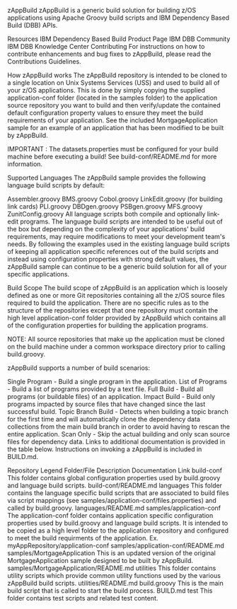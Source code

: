 
  
zAppBuild
zAppBuild is a generic build solution for building z/OS applications using Apache Groovy build scripts and IBM Dependency Based Build (DBB) APIs.

Resources
IBM Dependency Based Build Product Page
IBM DBB Community
IBM DBB Knowledge Center
Contributing
For instructions on how to contribute enhancements and bug fixes to zAppBuild, please read the Contributions Guidelines.

How zAppBuild works
The zAppBuild repository is intended to be cloned to a single location on Unix Systems Services (USS) and used to build all of your z/OS applications. This is done by simply copying the supplied application-conf folder (located in the samples folder) to the application source repository you want to build and then verify/update the contained default configuration property values to ensure they meet the build requirements of your application. See the included MortgageApplication sample for an example of an application that has been modified to be built by zAppBuild.

IMPORTANT : The datasets.properties must be configured for your build machine before executing a build! See build-conf/README.md for more information.

Supported Languages
The zAppBuild sample provides the following language build scripts by default:

Assembler.groovy
BMS.groovy
Cobol.groovy
LinkEdit.groovy (for building link cards)
PLI.groovy
DBDgen.groovy
PSBgen.groovy
MFS.groovy
ZunitConfig.groovy
All language scripts both compile and optionally link-edit programs. The language build scripts are intended to be useful out of the box but depending on the complexity of your applications' build requirements, may require modifications to meet your development team's needs. By following the examples used in the existing language build scripts of keeping all application specific references out of the build scripts and instead using configuration properties with strong default values, the zAppBuild sample can continue to be a generic build solution for all of your specific applications.

Build Scope
The build scope of zAppBuild is an application which is loosely defined as one or more Git repositories containing all the z/OS source files required to build the application. There are no specific rules as to the structure of the repositories except that one repository must contain the high level application-conf folder provided by zAppBuild which contains all of the configuration properties for building the application programs.

NOTE: All source repositories that make up the application must be cloned on the build machine under a common workspace directory prior to calling build.groovy.

zAppBuild supports a number of build scenarios:

Single Program - Build a single program in the application.
List of Programs - Build a list of programs provided by a text file.
Full Build - Build all programs (or buildable files) of an application.
Impact Build - Build only programs impacted by source files that have changed since the last successful build.
Topic Branch Build - Detects when building a topic branch for the first time and will automatically clone the dependency data collections from the main build branch in order to avoid having to rescan the entire application.
Scan Only - Skip the actual building and only scan source files for dependency data.
Links to additional documentation is provided in the table below. Instructions on invoking a zAppBuild is included in BUILD.md.

Repository Legend
Folder/File	Description	Documentation Link
build-conf	This folder contains global configuration properties used by build.groovy and language build scripts.	build-conf/README.md
languages	This folder contains the language specific build scripts that are associated to build files via script mappings (see samples/application-conf/files.properties) and called by build.groovy.	languages/README.md
samples/application-conf	The application-conf folder contains application specific configuration properties used by build.groovy and language build scripts. It is intended to be copied as a high level folder to the application repository and configured to meet the build requirments of the application. Ex. myAppRepository/application-conf	samples/application-conf/README.md
samples/MortgageApplication	This is an updated version of the original MortgageApplication sample designed to be built by zAppBuild.	samples/MortgageApplication/README.md
utilities	This folder contains utility scripts which provide common utility functions used by the various zAppBuild build scripts.	utilities/README.md
build.groovy	This is the main build script that is called to start the build process.	BUILD.md
test	This folder contains test scripts and related test content.
